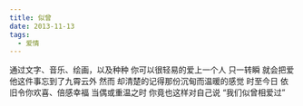 ```yaml
---
title: 似曾
date: 2013-11-13
tags:
  - 爱情
---
```


通过文字、音乐、绘画，以及种种
你可以很轻易的爱上一个人<!--more-->
只一转瞬
就会把爱他这件事忘到了九霄云外
然而
却清楚的记得那份沉甸而温暖的感觉
时至今日
依旧令你欢喜、倍感幸福
当偶或重温之时
你竟也这样对自己说
“我们似曾相爱过”